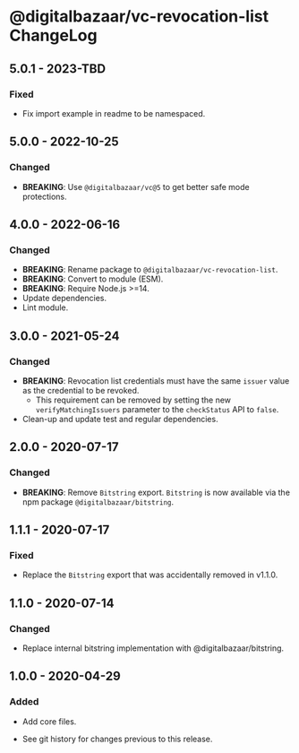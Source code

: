 # @digitalbazaar/vc-revocation-list ChangeLog

## 5.0.1 - 2023-TBD

### Fixed
- Fix import example in readme to be namespaced.

## 5.0.0 - 2022-10-25

### Changed
- **BREAKING**: Use `@digitalbazaar/vc@5` to get better safe mode
  protections.

## 4.0.0 - 2022-06-16

### Changed
- **BREAKING**: Rename package to `@digitalbazaar/vc-revocation-list`.
- **BREAKING**: Convert to module (ESM).
- **BREAKING**: Require Node.js >=14.
- Update dependencies.
- Lint module.

## 3.0.0 - 2021-05-24

### Changed
- **BREAKING**: Revocation list credentials must have the same `issuer` value
  as the credential to be revoked.
  - This requirement can be removed by setting the new `verifyMatchingIssuers`
    parameter to the `checkStatus` API to `false`.
- Clean-up and update test and regular dependencies.

## 2.0.0 - 2020-07-17

### Changed
- **BREAKING**: Remove `Bitstring` export. `Bitstring` is now available via
  the npm package `@digitalbazaar/bitstring`.

## 1.1.1 - 2020-07-17

### Fixed
- Replace the `Bitstring` export that was accidentally removed in v1.1.0.

## 1.1.0 - 2020-07-14

### Changed
- Replace internal bitstring implementation with @digitalbazaar/bitstring.

## 1.0.0 - 2020-04-29

### Added
- Add core files.

- See git history for changes previous to this release.
